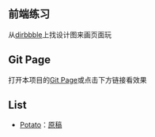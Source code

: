 ## 前端练习

从[dirbbble](https://dribbble.com/)上找设计图来画页面玩

## Git Page

打开本项目的[Git Page](https://lzxhahaha.github.io/front-practice)或点击下方链接看效果

## List

* [Potato](https://lzxhahaha.github.io/front-practice/potato/index.html)：[原稿](https://dribbble.com/shots/2042501-Potato-landing-page)
